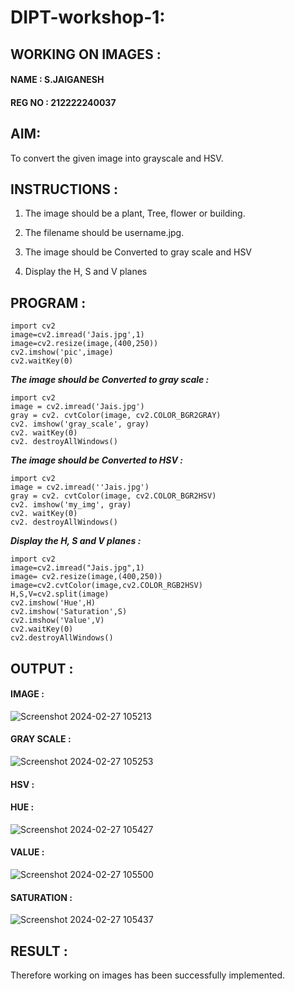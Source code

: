 # DIPT-workshop-1:
## WORKING ON IMAGES :
#### NAME : S.JAIGANESH
#### REG NO : 212222240037

## AIM:
   To convert the given image into grayscale and HSV.

## INSTRUCTIONS  :
1. The image should be a plant, Tree, flower or building.

2. The filename should be username.jpg.

3. The image should be Converted to gray scale and HSV

4. Display the H, S and V planes

## PROGRAM :

```
import cv2
image=cv2.imread('Jais.jpg',1)
image=cv2.resize(image,(400,250))
cv2.imshow('pic',image)
cv2.waitKey(0)

```
***The image should be Converted to gray scale :***
```
import cv2
image = cv2.imread('Jais.jpg')
gray = cv2. cvtColor(image, cv2.COLOR_BGR2GRAY)
cv2. imshow('gray_scale', gray)
cv2. waitKey(0)
cv2. destroyAllWindows()
```
***The image should be Converted to HSV :***
```
import cv2
image = cv2.imread(''Jais.jpg')
gray = cv2. cvtColor(image, cv2.COLOR_BGR2HSV)
cv2. imshow('my_img', gray)
cv2. waitKey(0)
cv2. destroyAllWindows()
```
***Display the H, S and V planes :***
```
import cv2
image=cv2.imread("Jais.jpg",1)
image= cv2.resize(image,(400,250))
image=cv2.cvtColor(image,cv2.COLOR_RGB2HSV)
H,S,V=cv2.split(image)
cv2.imshow('Hue',H)
cv2.imshow('Saturation',S)
cv2.imshow('Value',V)
cv2.waitKey(0)
cv2.destroyAllWindows()
```
## OUTPUT :
#### IMAGE :
![Screenshot 2024-02-27 105213](https://github.com/Jaiganesh235/workshop-dipt-1/assets/118657189/2f857edf-4ae9-4af9-8a46-b6e865d388f6)


#### GRAY SCALE :
![Screenshot 2024-02-27 105253](https://github.com/Jaiganesh235/workshop-dipt-1/assets/118657189/8a65e429-cfd1-4920-9e2c-c34e198df35e)



#### HSV :




#### HUE :
![Screenshot 2024-02-27 105427](https://github.com/Jaiganesh235/workshop-dipt-1/assets/118657189/5a296f4f-336c-4de0-9f34-47fc38cd57c8)


#### VALUE :
![Screenshot 2024-02-27 105500](https://github.com/Jaiganesh235/workshop-dipt-1/assets/118657189/ce8e38ca-2262-4990-bae5-b45f4ca35a5c)


#### SATURATION :
![Screenshot 2024-02-27 105437](https://github.com/Jaiganesh235/workshop-dipt-1/assets/118657189/4f532e34-10c8-4449-9156-a81b56f14052)


## RESULT :
Therefore working on images has been successfully implemented.






